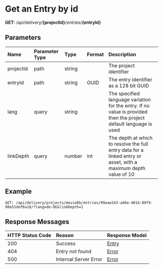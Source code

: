 # Get an Entry by id

**GET:** /api/delivery/**{projectId}**/entries/**{entryId}**

## Parameters

|Name|Parameter Type|Type|Format|Description|
|:-|:-|:-|:-|:-|
|projectId|path|string||The project identifier|
|entryId|path|string|GUID|The entry identifier as a 128 bit GUID|
|lang|query|string||The specified language variation for the entry. If no value is provided then the project default language is used|
|linkDepth|query|number|int|The depth at which to resolve the full entry data for a linked entry or asset, with a maximum depth value of 10|

## Example

```http
GET: /api/delivery/projects/movieDb/entries/99aae243-ad6e-401b-89f9-90a51def6a18/?lang=de-DE&linkDepth=1
```

## Response Messages

|HTTP Status Code|Reason|Response Model|
|:-|:-|:-|
|200|Success|[Entry](/model/entry.md)|
|404|Entry not found|[Error](/model/errors.md)|
|500|Internal Server Error|[Error](/model/errors.md)|
